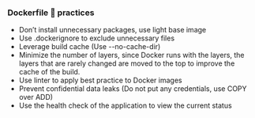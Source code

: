 ### **Dockerfile 💯 practices**


- Don’t install unnecessary packages, use light base image
- Use .dockerignore to exclude unnecessary files
- Leverage build cache (Use --no-cache-dir)
- Minimize the number of layers, since Docker runs with the layers, the layers that are rarely changed are moved to the top to improve the cache of the build.
- Use linter to apply best practice to Docker images
- Prevent confidential data leaks (Do not put any credentials, use COPY over ADD)
- Use the health check of the application to view the current status
